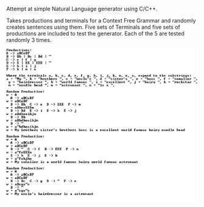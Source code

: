 Attempt at simple Natural Language generator using C/C++.

Takes productions and terminals for a Context Free Grammar and randomly creates sentences using them. Five sets of Terminals and five sets of productions are included to test the generator. Each of the 5 are tested randomly 3 times.

![alt tag](natural-language.png)